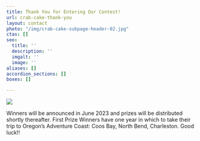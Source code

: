 ```yaml
---
title: Thank You for Entering Our Contest!
url: crab-cake-thank-you
layout: contact
photo: "/img/crab-cake-subpage-header-02.jpg"
ctas: []
seo:
  title: ''
  description: ''
  imgalt: ''
  image: ''
aliases: []
accordion_sections: []
boxes: []

---
```

![](/img/thankyou-graphic-icon.png)

Winners will be announced in June 2023 and prizes will be distributed shortly thereafter. First Prize Winners have one year in which to take their trip to Oregon’s Adventure Coast: Coos Bay, North Bend, Charleston. Good luck!!